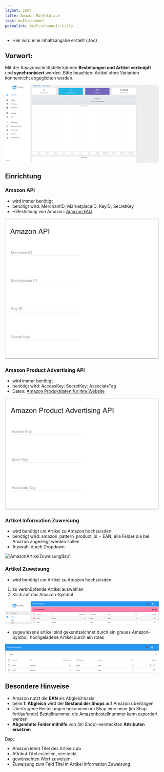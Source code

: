 ```yaml
---
layout: post
title: Amazon Marketplace
tags: multichannel
permalink: /multichannel/:title
---
```



+ Hier wird eine Inhaltsangabe erstellt
{:toc}


## Vorwort:


Mit der Amazonschnittstelle können **Bestellungen und Artikel verknüpft** und **synchronisiert** werden.
Bitte beachten:  Artikel ohne Varianten könnennicht abgeglichen werden.


![AmazonEinstellungen][1]




## Einrichtung


### Amazon API 


- wird immer benötigt
- benötigt wird: MerchantID; MarketplaceID; KeyID; SecretKey
- Hilfestellung von Amazon: [Amazon FAQ][2]


![AmazoonAPI][3]


### Amazon Product Advertising API
- wird immer benötigt
- benötigt wird: AccessKey; SecretKey; AssociateTag
- Daten: [Amazon Produktdaten für Ihre Website][4]


![AmazonProductAdvertisingAPI][5]


### Artikel Information Zuweisung
- wird benötigt um Artikel zu Amazon hochzuladen
- benötigt wird: amazon_pattern_product_id = EAN; alle Felder die bei Amazon angezeigt werden sollen
- Auswahl durch Dropdown


![AmazonArtikelZuweisungBsp1][6]


### Artikel Zuweisung
- wird benötigt um Artikel zu Amazon hochzuladen
1. zu verknüpfende Artikel auswählen
2. Klick auf das Amazon-Symbol


![AmazonArtikelZuweisung][7]


- zugewiesene artikel sind gekennzeichnet durch ein graues Amazon-Symbol, hochgeladene Artikel durch ein rotes


![AmazonArtikelZugewiesen][8]


## Besondere Hinweise


- Amazon nutzt die **EAN** als Abgleichbasis
- beim **1. Abgleich** wird der **Bestand der Shops** auf Amazon übertragen
- Übertragene Bestellungen bekommen im Shop eine neue (im Shop fortlaufende) Bestellnummer, die Amazonbestellnummer kann exportiert werden
- **Abgelehnte Felder mithilfe** von (im Shop)-versteckten **Attributen ersetzen**


Bsp.: 
- Amazon lehnt Titel des Artikels ab
- Attribut:Titel erstellen, versteckt
- gewünschten Wert zuweisen
- Zuweisung zum Feld Titel in Artikel Information Zuweisung












[1]: /img/AmazonEinstellungenPosition.gif
[2]: https://developer.amazonservices.de/gp/mws/faq.html
[3]: /img/AmazonAPI.png
[4]: https://partnernet.amazon.de/gp/advertising/api/detail/main.html
[5]: /img/AmazonProductAdvertisingAPI.png
[6]: /im/AmazonArtikelZuweisungBsp1.png
[7]: /img/AmazonArtikelZuweisung.png
[8]: /img/AmazonArtikelZugewiesen.png
